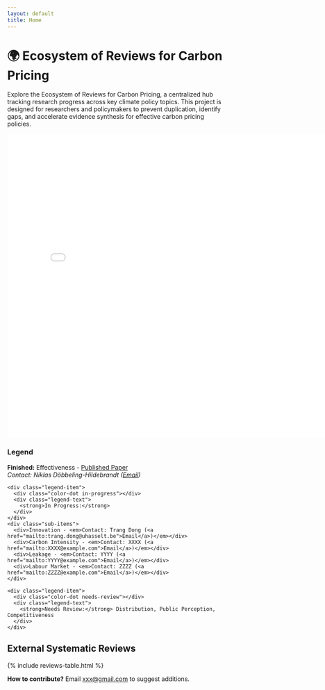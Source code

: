 ```yaml
---
layout: default
title: Home
---
```


<div class="header-container">
  <h1>🌍 Ecosystem of Reviews for Carbon Pricing</h1>
</div>

Explore the Ecosystem of Reviews for Carbon Pricing, a centralized hub tracking research progress across key climate policy topics.
This project is designed for researchers and policymakers to prevent duplication, identify gaps, and accelerate evidence synthesis for effective carbon pricing policies.


<div class="content-wrapper">
  <!-- Interactive Graph Section -->
  <div class="graph-container">
    <iframe src="/ecosystem-reviews/carbon_pricing_graph.html" width="800" height="700" style="border:none;"></iframe>
  </div>

  <!-- Legend Section -->
  <div class="legend-box">
    <h3>Legend</h3>
    <div class="legend-item">
      <div class="color-dot finished"></div>
      <div class="legend-text">
        <strong>Finished:</strong> Effectiveness -  
        <a href="https://www.nature.com/articles/s41467-024-48512-w" target="_blank">Published Paper</a><br>
        <em>Contact: Niklas Döbbeling-Hildebrandt (<a href="mailto:niklas.doebbeling-hildebrandt@pik-potsdam.de">Email</a>)</em>
      </div>
    </div>

    <div class="legend-item">
      <div class="color-dot in-progress"></div>
      <div class="legend-text">
        <strong>In Progress:</strong>
      </div>
    </div>
    <div class="sub-items">
      <div>Innovation - <em>Contact: Trang Dong (<a href="mailto:trang.dong@uhasselt.be">Email</a>)</em></div>
      <div>Carbon Intensity - <em>Contact: XXXX (<a href="mailto:XXXX@example.com">Email</a>)</em></div>
      <div>Leakage - <em>Contact: YYYY (<a href="mailto:YYYY@example.com">Email</a>)</em></div>
      <div>Labour Market - <em>Contact: ZZZZ (<a href="mailto:ZZZZ@example.com">Email</a>)</em></div>
    </div>

    <div class="legend-item">
      <div class="color-dot needs-review"></div>
      <div class="legend-text">
        <strong>Needs Review:</strong> Distribution, Public Perception, Competitiveness
      </div>
    </div>
  </div>

  <!-- External Reviews Table -->
  <div class="table-container">
    <h2>External Systematic Reviews</h2>
    {% include reviews-table.html %}
    <p class="contribute-note">
      <strong>How to contribute?</strong>  
      Email <a href="mailto:xxx@gmail.com">xxx@gmail.com</a> to suggest additions.
    </p>
  </div>
</div>

